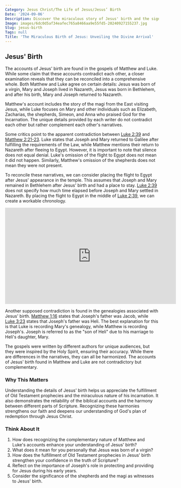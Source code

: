 ```yaml
---
Category: Jesus Christ/The Life of Jesus/Jesus’ Birth
Date: '2024-09-06'
Description: Discover the miraculous story of Jesus' birth and the significance of this event in Christian theology. Explore the Nativity narrative and its impact on the world.
Image: images/6dc0d5af34eafec765a8466aa9e55fd5-20240927155237.jpg
Slug: jesus-birth
Tags: null
Title: 'The Miraculous Birth of Jesus: Unveiling the Divine Arrival'
---
```


## Jesus' Birth

The accounts of Jesus' birth are found in the gospels of Matthew and Luke. While some claim that these accounts contradict each other, a closer examination reveals that they can be reconciled into a comprehensive whole. Both Matthew and Luke agree on certain details: Jesus was born of a virgin, Mary and Joseph lived in Nazareth, Jesus was born in Bethlehem, and after his birth, Mary and Joseph returned to Nazareth. 

Matthew's account includes the story of the magi from the East visiting Jesus, while Luke focuses on Mary and other individuals such as Elizabeth, Zacharias, the shepherds, Simeon, and Anna who praised God for the Incarnation. The unique details provided by each writer do not contradict each other but rather complement each other's narratives.

Some critics point to the apparent contradiction between [Luke 2:39](https://www.bibleref.com/Luke/2/Luke-2-39.html) and [Matthew 2:21-23](https://www.bibleref.com/Matthew/2/Matthew-2-21.html). Luke states that Joseph and Mary returned to Galilee after fulfilling the requirements of the Law, while Matthew mentions their return to Nazareth after fleeing to Egypt. However, it is important to note that silence does not equal denial. Luke's omission of the flight to Egypt does not mean it did not happen. Similarly, Matthew's omission of the shepherds does not mean they were not present.

To reconcile these narratives, we can consider placing the flight to Egypt after Jesus' appearance in the temple. This assumes that Joseph and Mary remained in Bethlehem after Jesus' birth and had a place to stay. [Luke 2:39](https://www.bibleref.com/Luke/2/Luke-2-39.html) does not specify how much time elapsed before Joseph and Mary settled in Nazareth. By placing the flight to Egypt in the middle of [Luke 2:39](https://www.bibleref.com/Luke/2/Luke-2-39.html), we can create a workable chronology.


<iframe width="560" height="315" src="https://www.youtube.com/embed/6fFqFNH3uGw" frameborder="0" allow="autoplay; encrypted-media" allowfullscreen></iframe>


Another supposed contradiction is found in the genealogies associated with Jesus' birth. [Matthew 1:16](https://www.bibleref.com/Matthew/1/Matthew-1-16.html) states that Joseph's father was Jacob, while [Luke 3:23](https://www.bibleref.com/Luke/3/Luke-3-23.html) states that Joseph's father was Heli. The best explanation for this is that Luke is recording Mary's genealogy, while Matthew is recording Joseph's. Joseph is referred to as the "son of Heli" due to his marriage to Heli's daughter, Mary.

The gospels were written by different authors for unique audiences, but they were inspired by the Holy Spirit, ensuring their accuracy. While there are differences in the narratives, they can all be harmonized. The accounts of Jesus' birth found in Matthew and Luke are not contradictory but complementary.

### Why This Matters

Understanding the details of Jesus' birth helps us appreciate the fulfillment of Old Testament prophecies and the miraculous nature of his incarnation. It also demonstrates the reliability of the biblical accounts and the harmony between different parts of Scripture. Recognizing these harmonies strengthens our faith and deepens our understanding of God's plan of redemption through Jesus Christ.

### Think About It

1. How does recognizing the complementary nature of Matthew and Luke's accounts enhance your understanding of Jesus' birth?
2. What does it mean for you personally that Jesus was born of a virgin?
3. How does the fulfillment of Old Testament prophecies in Jesus' birth strengthen your confidence in the truth of Scripture?
4. Reflect on the importance of Joseph's role in protecting and providing for Jesus during his early years.
5. Consider the significance of the shepherds and the magi as witnesses to Jesus' birth.